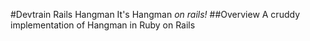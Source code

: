#Devtrain Rails Hangman
It's Hangman *on rails!*
##Overview
A cruddy implementation of Hangman in Ruby on Rails
